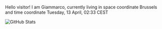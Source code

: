 Hello visitor! I am Giammarco, currently living in space coordinate Brussels and time coordinate Tuesday, 13 April, 02:33 CEST

![GitHub Stats](https://github-readme-stats.vercel.app/api?username=grcasanova)
